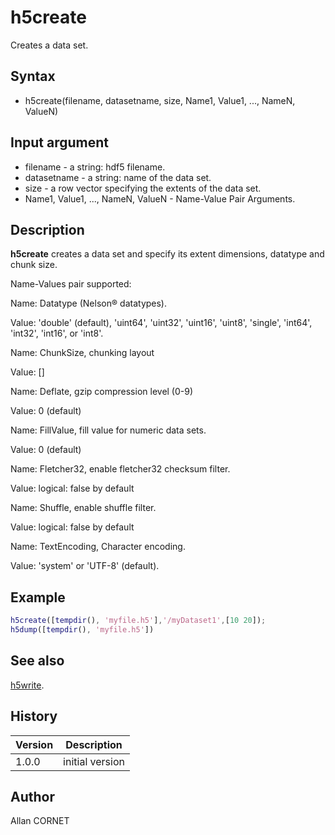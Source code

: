 

# h5create

Creates a data set.

## Syntax

- h5create(filename, datasetname, size, Name1, Value1, ..., NameN, ValueN)

## Input argument

 - filename - a string: hdf5 filename.
 - datasetname - a string: name of the data set.
 - size - a row vector specifying the extents of the data set.
 - Name1, Value1, ..., NameN, ValueN - Name-Value Pair Arguments.

## Description


  <p><b>h5create</b> creates a data set and specify its extent dimensions, datatype and chunk size.</p>
  <p>Name-Values pair supported:</p>
  <p>Name: Datatype (Nelson® datatypes).</p>
  <p>Value: 'double' (default), 'uint64', 'uint32', 'uint16', 'uint8', 'single', 'int64', 'int32', 'int16', or	'int8'.</p>
  <p>Name: ChunkSize, chunking layout</p>
  <p>Value: []</p>
  <p>Name: Deflate, gzip compression level (0-9)</p>
  <p>Value: 0 (default)</p>
  <p>Name: FillValue, fill value for numeric data sets.</p>
  <p>Value: 0 (default)</p>
  <p>Name: Fletcher32, enable fletcher32 checksum filter.</p>
  <p>Value: logical: false by default</p>
  <p>Name: Shuffle, enable shuffle filter.</p>
  <p>Value: logical: false by default</p>
  <p>Name: TextEncoding, Character encoding.</p>
  <p>Value: 'system' or 'UTF-8' (default).</p>


## Example

```matlab
h5create([tempdir(), 'myfile.h5'],'/myDataset1',[10 20]);
h5dump([tempdir(), 'myfile.h5'])
```

## See also

[h5write](h5write.md).
## History

|Version|Description|
|------|------|
|1.0.0|initial version|


## Author

Allan CORNET



